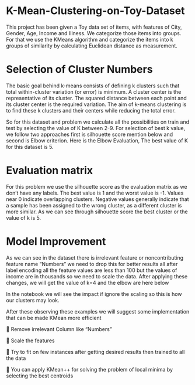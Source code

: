 # K-Mean-Clustering-on-Toy-Dataset
This project has been given a Toy data set of items, with features of City, Gender, Age,  Income and Illness. We categorize those items into groups. For that we use the KMeans  algorithm and categorize the items into k groups of similarity by calculating Euclidean distance  as measurement.
 
 # Selection of Cluster Numbers
 
 The basic goal behind k-means consists of defining k clusters such that total within-cluster 
variation (or error) is minimum. A cluster center is the representative of its cluster. The squared 
distance between each point and its cluster center is the required variation. The aim of k-means 
clustering is to find these k clusters and their centers while reducing the total error.

So for this dataset and problem we calculate all the possibilities on train and test by selecting 
the value of K between 2-9. For selection of best k value, we follow two approaches first is 
silhouette score mention below and second is Elbow criterion. Here is the Elbow Evaluation, The best value of K for this dataset is 5. 

#  Evaluation matrix

For this problem we use the silhouette score as the evaluation matrix as we don’t have any 
labels. The best value is 1 and the worst value is -1. Values near 0 indicate overlapping 
clusters. Negative values generally indicate that a sample has been assigned to the wrong 
cluster, as a different cluster is more similar.
As we can see through silhouette score the best cluster or the value of k is 5.

#   Model Improvement
As we can see in the dataset there is irrelevant feature or noncontributing feature name 
“Numbers” we need to drop this for better results all after label encoding all the feature values 
are less than 100 but the values of income are in thousands so we need to scale the data. 
After applying these changes, we will get the value of k=4 and the elbow are here below

In the notebook we will see the impact if ignore the scaling so this is how our clusters may look.

After these observing these examples we will suggest some implementation that can be made 
KMean more efficient

 Remove irrelevant Column like “Numbers”

 Scale the features

 Try to fit on few instances after getting desired results then trained to all the data

 You can apply KMean++ for solving the problem of local minima by selecting the best 
centroids

